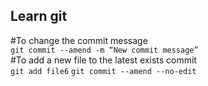 ## Learn git
#To change the commit message \
`git commit --amend -m “New commit message”`\
#To add a new file to the latest exists commit\
`git add file6`
`git commit --amend --no-edit`
# 
